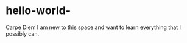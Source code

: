 # hello-world-
Carpe Diem 
I am new to this space and want to learn everything that I possibly can.
